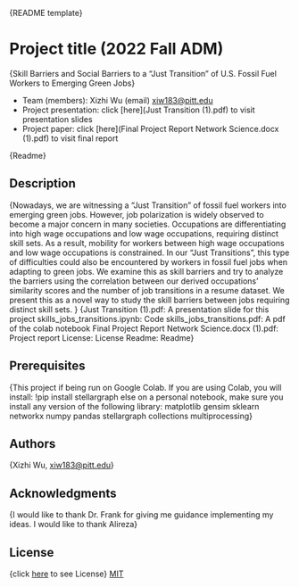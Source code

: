 {README template}

# Project title (2022 Fall ADM)
{Skill Barriers and Social Barriers to a “Just Transition” of U.S. Fossil Fuel Workers to Emerging Green Jobs}

* Team (members): Xizhi Wu (email) xiw183@pitt.edu
* Project presentation: click [here](Just Transition (1).pdf) to visit presentation slides
* Project paper: click [here](Final Project Report Network Science.docx (1).pdf) to visit final report


{Readme}

## Description
{Nowadays, we are witnessing a “Just Transition” of fossil fuel workers into emerging green jobs. However, job polarization is widely observed to become a major concern in many societies. Occupations are differentiating into high wage occupations and low wage occupations, requiring distinct skill sets. As a result, mobility for workers between high wage occupations and low wage occupations is constrained. In our “Just Transitions”, this type of difficulties could also be encountered by workers in fossil fuel jobs when adapting to green jobs. We examine this as skill barriers and try to analyze the barriers using the correlation between our derived occupations’ similarity scores and the number of job transitions in a resume dataset. We present this as a novel way to study the skill barriers between jobs requiring distinct skill sets. 
}
{Just Transition (1).pdf: A presentation slide for this project
skills_jobs_transitions.ipynb: Code
skills_jobs_transitions.pdf: A pdf of the colab notebook
Final Project Report Network Science.docx (1).pdf: Project report
License: License
Readme: Readme}

## Prerequisites
{This project if being run on Google Colab.
If you are using Colab, you will install: !pip install stellargraph
else on a personal notebook, make sure you install any version of the following library: 
matplotlib
gensim
sklearn
networkx
numpy
pandas
stellargraph
collections
multiprocessing}

## Authors
{Xizhi Wu, xiw183@pitt.edu}

## Acknowledgments
{I would like to thank Dr. Frank for giving me guidance implementing my ideas. 
I would like to thank Alireza}

## License
{click [here](License) to see License}
[MIT](https://choosealicense.com/licenses/mit/)
